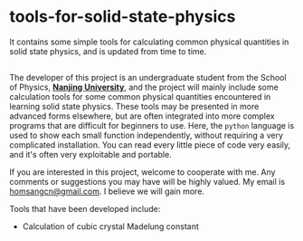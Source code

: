 # tools-for-solid-state-physics

It contains some simple tools for calculating common physical quantities in solid state physics, and is updated from time to time.

## 

The developer of this project is an undergraduate student from the School of Physics, [**Nanjing University**](https://www.nju.edu.cn), and the project will mainly include some calculation tools for some common physical quantities encountered in learning solid state physics. These tools may be presented in more advanced forms elsewhere, but are often integrated into more complex programs that are difficult for beginners to use. Here, the `python` language is used to show each small function independently, without requiring a very complicated installation. You can read every little piece of code very easily, and it's often very exploitable and portable. 

If you are interested in this project, welcome to cooperate with me. Any comments or suggestions you may have will be highly valued. My email is [homsangcn@gmail.com](homsangcn@gmail.com). I believe we will gain more.

Tools that have been developed include:
- Calculation of cubic crystal Madelung constant
